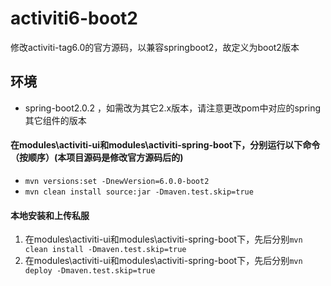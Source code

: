 # activiti6-boot2
修改activiti-tag6.0的官方源码，以兼容springboot2，故定义为boot2版本

## 环境
- spring-boot2.0.2 ，如需改为其它2.x版本，请注意更改pom中对应的spring其它组件的版本

#### 在modules\activiti-ui和modules\activiti-spring-boot下，分别运行以下命令（按顺序）(本项目源码是修改官方源码后的)
 - ```mvn versions:set -DnewVersion=6.0.0-boot2```
 - ```mvn clean install source:jar -Dmaven.test.skip=true```

 
 
#### 本地安装和上传私服
1. 在modules\activiti-ui和modules\activiti-spring-boot下，先后分别```mvn clean install -Dmaven.test.skip=true```
2. 在modules\activiti-ui和modules\activiti-spring-boot下，先后分别```mvn deploy -Dmaven.test.skip=true```
